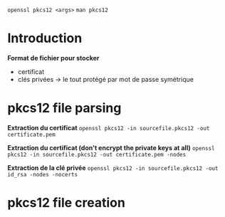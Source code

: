 `openssl pkcs12 <args>`
`man pkcs12`
# Introduction 
**Format de fichier pour stocker**
* certificat
* clés privées
→ le tout protégé par mot de passe symétrique
# pkcs12 file parsing 
**Extraction du certificat**
`openssl pkcs12 -in sourcefile.pkcs12 -out certificate.pem`

**Extraction du certificat (don't encrypt the private keys at all)**
`openssl pkcs12 -in sourcefile.pkcs12 -out certificate.pem -nodes`

**Extraction de la clé privée**
`openssl pkcs12 -in sourcefile.pkcs12 -out id_rsa -nodes -nocerts`
# pkcs12 file creation 
